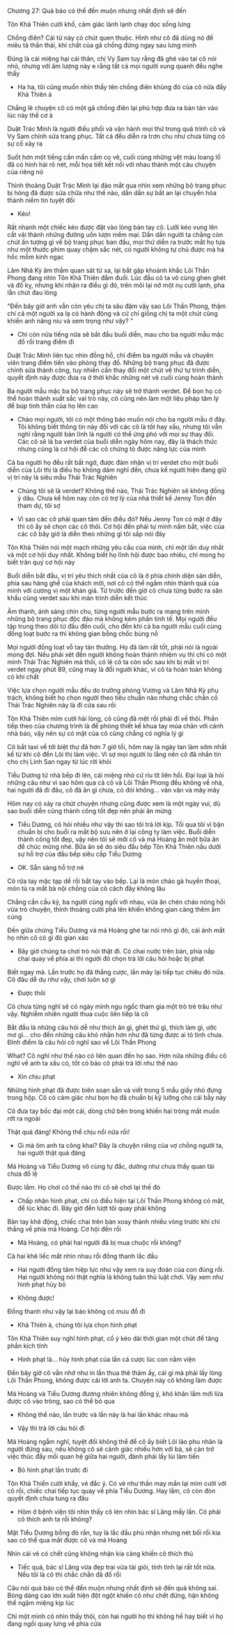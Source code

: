 




Chương 27: Quả báo có thể đến muộn nhưng nhất định sẽ đến

Tôn Khả Thiên cười khổ, cảm giác lành lạnh chạy dọc sống lưng

Chồng điên? Cái từ này có chút quen thuộc. Hình như cô đã dùng nó để miêu tả thần thái, khí chất của gã chồng đứng ngay sau lưng mình

Đúng là cái miệng hại cái thân, chị Vy Sam tuy rằng đã ghé vào tai cô nói nhỏ, nhưng với âm lượng này e rằng tất cả mọi người xung quanh đều nghe thấy

- Ha ha, tôi cũng muốn nhìn thấy tên chồng điên khùng đó của cô nữa đấy Khả Thiên à

Chẳng lẽ chuyện cô có một gã chồng điên lại phù hợp đưa ra bàn tán vào lúc này thế cơ à

Duật Trác Minh là người điều phối và vận hành mọi thứ trong quá trình cô và Vy Sam chỉnh sửa trang phục. Tất cả đều diễn ra trơn chu như chưa từng có sự cố xảy ra

Suốt hơn một tiếng cần mẩn cầm cọ vẽ, cuối cùng những vệt màu loang lổ đã có hình hài rõ nét, mỗi họa tiết kết nối với nhau thành một câu chuyện của riêng nó

Thỉnh thoảng Duật Trác Minh lại đảo mắt qua nhìn xem những bộ trang phục bị hỏng đã được sửa chữa như thế nào, dần dần sự bất an lại chuyển hóa thành niềm tin tuyệt đối

- Kéo!

Rất nhanh một chiếc kéo được đặt vào lòng bàn tay cô. Lưỡi kéo vung lên cắt vải thành những đường uốn lượn mềm mại. Dần dần người ta chẳng còn chút ấn tượng gì về bộ trang phục ban đầu, mọi thứ diễn ra trước mắt họ tựa như một thước phim quay chậm sắc nét, có người không tự chủ được mà há hốc mồm kinh ngạc

Lâm Nhã Kỳ âm thầm quan sát từ xa, lại bắt gặp khoảnh khắc Lôi Thần Phong đang nhìn Tôn Khả Thiên đắm đuối. Lúc đầu cô ta vô cùng ghen ghét và đố kỵ, nhưng khi nhận ra điều gì đó, trên môi lại nở một nụ cười lạnh, pha lẫn chút đau lòng

"Đến bây giờ anh vẫn còn yêu chị ta sâu đậm vậy sao Lôi Thần Phong, thậm chí cả một người xa lạ có hành động và cử chỉ giống chị ta một chút cũng khiến anh nâng niu và xem trọng như vậy? "

- Chỉ còn nửa tiếng nữa sẽ bắt đầu buổi diễn, mau cho ba người mẫu mặc đồ rồi trang điểm đi

Duật Trác Minh liên tục nhìn đồng hồ, chỉ điểm ba người mẫu và chuyên viên trang điểm tiến vào phòng thay đồ. Những bộ trang phục đã được chỉnh sửa thành công, tuy nhiên cần thay đổi một chút về thứ tự trình diễn, quyết định này được đưa ra ở thời khắc những nét vẽ cuối cùng hoàn thành


Ba người mẫu mặc ba bộ trang phục này sẽ trở thành verdet. Để bọn họ có thể hoàn thành xuất sắc vai trò này, cô cũng nên làm một liệu pháp tâm lý để búp tinh thần của họ lên cao

- Chào mọi người, tôi có một thông báo muốn nói cho ba người mẫu ở đây. Tôi không biết thông tin này đối với các cô là tốt hay xấu, nhưng tôi vẫn nghĩ rằng người bản lĩnh là người có thể ứng phó với mọi sự thay đổi. Các cô sẽ là ba verdet của buổi diễn ngày hôm nay, đây là thách thức nhưng cũng là cơ hội để các cô chứng tỏ được năng lực của mình

Cả ba người họ đều rất bất ngờ, được đảm nhận vị trí verdet cho một buổi diễn của Lôi thị là điều họ không dám nghĩ đến, chưa kể người hiện đang giữ vị trí này là siêu mẫu Thái Trác Nghiên

- Chúng tôi sẽ là verdet? Không thể nào, Thái Trác Nghiên sẽ không đồng ý dâu. Chưa kể hôm nay còn có trợ lý của nhà thiết kế Jenny Ton đến tham dự, tôi sợ

- Vì sao các cô phải quan tâm đến điều đó? Nếu Jenny Ton có mặt ở đây thì cô ấy sẽ chọn các cô thôi. Cơ hội đến phải tự mình nắm bắt, việc của các cô bây giờ là diễn theo những gì tôi sắp nói đây

Tôn Khả Thiên nói một mạch những yêu cầu của mình, chỉ một lần duy nhất và một cơ hội duy nhất. Không biết họ lĩnh hội được bao nhiêu, chỉ mong họ biết trân quý cơ hội này

Buổi diễn bắt đầu, vị trí yêu thích nhất của cô là ở phía chính diện sàn diễn, phía sau hàng ghế của khách mời, nơi cô có thể ngắm nhìn thành quả của mình với cương vị một khán giả. Từ trước đến giờ cô chưa từng bước ra sân khấu cùng verdet sau khi màn trình diễn kết thúc

Âm thanh, ánh sáng chỉn chu, từng người mẫu bước ra mang trên mình những bộ trang phục độc đáo mà không kém phần tinh tế. Mọi người đều tập trung theo dõi từ đầu đến cuối, cho đến khi cả ba người mẫu cuối cùng đồng loạt bước ra thì không gian bỗng chốc bùng nổ

Mọi người đồng loạt vỗ tay tán thưởng. Họ đã làm rất tốt, phải nói là ngoài mong đợi. Nếu phải xét đến người không hoàn thành nhiệm vụ thì chỉ có một mình Thái Trác Nghiên mà thôi, có lẽ cô ta còn sốc sau khi bị mất vị trí verdet ngay phút 89, cũng may là đổi người khác, vì cô ta hoàn toàn không có khí chất

Việc lựa chọn người mẫu đều do trưởng phòng Vương và Lâm Nhã Kỳ phụ trách, không biết họ chọn người theo tiêu chuẩn nào nhưng chắc chắn cô Thái Trác Nghiên này là đi cửa sau rồi

Tôn Khả Thiên mỉm cười hài lòng, cô cũng đã mệt rồi phải đi về thôi. Phần tiếp theo của chương trình là để phòng thiết kế khua tay múa chân với cánh nhà báo, vậy nên sự có mặt của cô cũng chẳng có nghĩa lý gì

Cô bắt taxi về tới biệt thự đã hơn 7 giờ tối, hôm nay là ngày tan làm sớm nhất kể từ khi cô đến Lôi thị làm việc. Vì sợ mọi người lo lắng nên cô đã nhắn tin cho chị Linh San ngay từ lúc rời khỏi

Tiểu Dương từ nhà bếp đi lên, cái miệng nhỏ cứ ríu tít liên hồi. Đại loại là hỏi những câu như vì sao hôm qua cả cô và Lôi Thần Phong đều không về nhà, hai người đã đi đâu, cô đã ăn gì chưa, có đói không... vân vân và mây mây

Hôm nay có xảy ra chút chuyện nhưng cũng được xem là một ngày vui, dù sao buổi diễn cũng thành công tốt đẹp nên phải ăn mừng

- Tiểu Dương, cô hỏi nhiều như vậy thì sao tôi trả lời kịp. Tối qua tôi vì bận chuẩn bị cho buổi ra mắt bộ sưu nên ở lại công ty làm việc. Buổi diễn thành công tốt đẹp, vậy nên tôi sẽ mời cô và má Hoàng ăn một bữa ăn để chúc mừng nhé. Bữa ăn sẽ do siêu đầu bếp Tôn Khả Thiên nấu dưới sự hỗ trợ của đầu bếp siêu cấp Tiểu Dương

- OK. Sẵn sàng hỗ trợ nè

Cô rửa tay mặc tạp dề rồi bắt tay vào bếp. Lại là món cháo gà huyền thoại, món tủ ra mắt bà nội chồng của cô cách đây không lâu

Chẳng cần cầu kỳ, ba người cùng ngồi với nhau, vừa ăn chén cháo nóng hổi vừa trò chuyện, thỉnh thoảng cười phá lên khiến không gian càng thêm ấm cúng

Đến giữa chừng Tiểu Dương và má Hoàng ghé tai nói nhỏ gì đó, cái ánh mắt họ nhìn cô có gì đó gian xảo

- Bây giờ chúng ta chơi trò nói thật đi. Có chai nước trên bàn, phía nắp chai quay về phía ai thì người đó chọn trả lời câu hỏi hoặc bị phạt

Biết ngay mà. Lần trước họ đã thắng cược, lần mày lại tiếp tục chiêu đó nữa. Cô đâu dễ dụ như vậy, chơi luôn sợ gì


- Được thôi

Cô chưa từng nghĩ sẽ có ngày mình ngu ngốc tham gia một trò trẻ trâu như vậy. Nghiễm nhiên người thua cuộc liên tiếp là cô

Bắt đầu là những câu hỏi dễ như thích ăn gì, ghét thứ gì, thích làm gì, ước mơ gì... cho đến những câu khó nhằn hơn như đã từng được ai tỏ tình chưa. Đỉnh điểm là câu hỏi cô nghĩ sao về Lôi Thần Phong

What? Cô nghĩ như thế nào có liên quan đến họ sao. Hơn nữa những điều cô nghĩ về anh ta xấu có, tốt có bảo cô phải trả lời như thế nào

- Xin chịu phạt

Những hình phạt đã được biên soạn sẵn và viết trong 5 mẩu giấy nhỏ đựng trong hộp. Cô có cảm giác như bọn họ đã chuẩn bị kỹ lưỡng cho cái bẫy này

Cô đưa tay bốc đại một cái, dòng chữ bên trong khiến hai tròng mắt muốn rớt ra ngoài

Thật quá đáng! Không thể chịu nổi nữa rồi!

- Gì mà ôm anh ta công khai? Đây là chuyện riêng của vợ chồng người ta, hai người thật quá đáng

Má Hoàng và Tiểu Dương vô cùng tự đắc, dường như chưa thấy quan tài chưa đổ lệ

Được lắm. Họ chơi cô thế nào thì cô sẽ chơi lại thế đó

- Chấp nhận hình phạt, chỉ có điều hiện tại Lôi Thần Phong không có mặt, để lúc khác đi. Bây giờ đến lượt tôi quay phải không

Bàn tay khẽ động, chiếc chai trên bàn xoay thành nhiều vòng trước khi chỉ thẳng về phía má Hoàng. Cơ hội đến rồi

- Má Hoàng, có phải hai người đã bị mua chuộc rồi không?

Cả hai khẽ liếc mắt nhìn nhau rồi đồng thanh lắc đầu

- Hai người đồng tâm hiệp lực như vậy xem ra suy đoán của con đúng rồi. Hai người không nói thật nghĩa là không tuân thủ luật chơi. Vậy xem như hình phạt hủy bỏ

- Không được!

Đồng thanh như vậy lại bảo không có mưu đồ đi

- Khả Thiên à, chúng tôi lựa chọn hình phạt

Tôn Khả Thiên suy nghĩ hình phạt, cố ý kéo dài thời gian một chút để tăng phần kịch tính


- Hình phạt là... hủy hình phạt của lần cá cược lúc con nằm viện

Đến bây giờ cô vẫn nhớ như in lần thua thê thảm ấy, cái gì mà phải lấy lòng Lôi Thần Phong, không được cãi lời anh ta. Chuyện này cô không làm được

Má Hoàng và Tiểu Dương đương nhiên không đồng ý, khó khăn lắm mới lừa được cô vào tròng, sao có thể bỏ qua

- Không thể nào, lần trước và lần này là hai lần khác nhau mà

- Vậy thì trả lời câu hỏi đi

Má Hoàng ngẫm nghĩ, tuyệt đối không thể để cô ấy biết Lôi lão phu nhân là người đứng sau, nếu không cô sẽ cảnh giác nhiều hơn với bà, sẽ cản trở việc thúc đẩy mối quan hệ giữa hai người, đành phải lấy lùi làm tiến

- Bỏ hình phạt lần trước đi

Tôn Khả Thiển cười khẩy, vẻ đắc ý. Có vẻ như thần may mắn lại mỉm cười với cô rồi, chiếc chai tiếp tục quay về phía Tiểu Dương. Hay lắm, cô còn đòn quyết định chưa tung ra đâu

- Hôm ở bệnh viện tôi nhìn thấy cô lén nhìn bác sĩ Lăng mấy lần. Có phải cô thích anh ta rồi không?

Mặt Tiểu Dương bỗng đỏ rần, tuy là lắc đầu phủ nhận nhưng nét bối rối kia sao có thể qua mắt được cô và má Hoàng

Nhìn cái vẻ có chết cũng không nhận kia càng khiến cô thích thú

- Tiếc quá, bác sĩ Lăng vừa đẹp trai vừa tài giỏi, tính tình lại rất tốt nữa. Nếu tôi là cô thì chắc chắn đã đổ rồi

Câu nói quả báo có thể đến muộn nhưng nhất định sẽ đến quả không sai. Bóng dáng cao lớn xuất hiện đột ngột khiến cô như chết đứng, hận không thể ngậm miệng kịp lúc

Chỉ một mình cô nhìn thấy thôi, còn hai người họ thì không hề hay biết vì họ đang ngồi quay lưng về phía cửa




